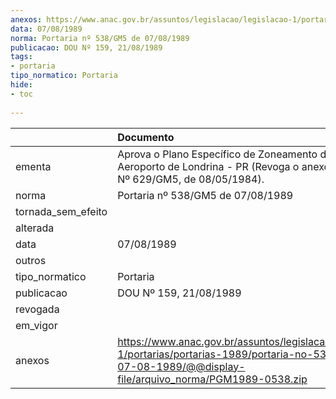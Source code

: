 ```yaml
---
anexos: https://www.anac.gov.br/assuntos/legislacao/legislacao-1/portarias/portarias-1989/portaria-no-538-gm5-de-07-08-1989/@@display-file/arquivo_norma/PGM1989-0538.zip
data: 07/08/1989
norma: Portaria nº 538/GM5 de 07/08/1989
publicacao: DOU Nº 159, 21/08/1989
tags:
- portaria
tipo_normatico: Portaria
hide: 
- toc 
 
---
```


|                    | Documento                                                                                                                                                         |
|:-------------------|:------------------------------------------------------------------------------------------------------------------------------------------------------------------|
| ementa             | Aprova o Plano Específico de Zoneamento de Ruído do Aeroporto de Londrina - PR (Revoga o anexo "L" da Port Nº 629/GM5, de 08/05/1984).                            |
| norma              | Portaria nº 538/GM5 de 07/08/1989                                                                                                                                 |
| tornada_sem_efeito |                                                                                                                                                                   |
| alterada           |                                                                                                                                                                   |
| data               | 07/08/1989                                                                                                                                                        |
| outros             |                                                                                                                                                                   |
| tipo_normatico     | Portaria                                                                                                                                                          |
| publicacao         | DOU Nº 159, 21/08/1989                                                                                                                                            |
| revogada           |                                                                                                                                                                   |
| em_vigor           |                                                                                                                                                                   |
| anexos             | https://www.anac.gov.br/assuntos/legislacao/legislacao-1/portarias/portarias-1989/portaria-no-538-gm5-de-07-08-1989/@@display-file/arquivo_norma/PGM1989-0538.zip |